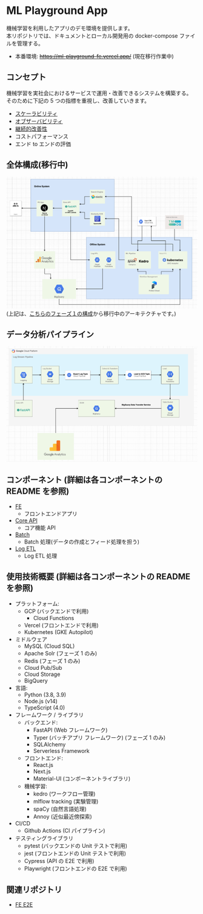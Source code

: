 # ML Playground App

機械学習を利用したアプリのデモ環境を提供します。<br>
本リポジトリでは、ドキュメントとローカル開発用の docker-compose ファイルを管理する。

- 本番環境: ~~https://ml-playground-fe.vercel.app/~~ (現在移行作業中)

## コンセプト

機械学習を実社会におけるサービスで運用・改善できるシステムを構築する。<br>
そのために下記の 5 つの指標を重視し、改善していきます。

- [スケーラビリティ](https://github.com/yuya-okada527/ml-playground/blob/develop/docs/phase1/scalability.md)
- [オブザーバビリティ](https://github.com/yuya-okada527/ml-playground/blob/develop/docs/phase1/obserbability.md)
- [継続的改善性](https://github.com/yuya-okada527/ml-playground/blob/develop/docs/phase1/continuous_improvements.md)
- コストパフォーマンス
- エンド to エンドの評価

## 全体構成(移行中)

![全体構成](https://github.com/yuya-okada527/ml-playground/blob/develop/docs/phase2/images/phase2.png)
(上記は、[こちらのフェーズ１の構成](https://github.com/yuya-okada527/ml-playground/blob/develop/docs/phase1/%20image/%E3%83%95%E3%82%A7%E3%83%BC%E3%82%BA1%E5%85%A8%E4%BD%93%E6%A7%8B%E6%88%90%E5%9B%B3.png)から移行中のアーキテクチャです。)

## データ分析パイプライン

![データ分析パイプライン](https://github.com/yuya-okada527/ml-playground/blob/develop/docs/phase2/images/data_pipeline_design.png)

## コンポーネント (詳細は各コンポーネントの README を参照)

- [FE](https://github.com/yuya-okada527/ml-playground-fe)
  - フロントエンドアプリ
- [Core API](https://github.com/yuya-okada527/ml-playground-core-api)
  - コア機能 API
- [Batch](https://github.com/yuya-okada527/ml-playground-batch)
  - Batch 処理(データの作成とフィード処理を担う)
- [Log ETL](https://github.com/yuya-okada527/ml-playground-stream)
  - Log ETL 処理

## 使用技術概要 (詳細は各コンポーネントの README を参照)

- プラットフォーム:
  - GCP (バックエンドで利用)
    - Cloud Functions
  - Vercel (フロントエンドで利用)
  - Kubernetes (GKE Autopilot)
- ミドルウェア
  - MySQL (Cloud SQL)
  - Apache Solr (フェーズ 1 のみ)
  - Redis (フェーズ 1 のみ)
  - Cloud Pub/Sub
  - Cloud Storage
  - BigQuery
- 言語:
  - Python (3.8, 3.9)
  - Node.js (v14)
  - TypeScript (4.0)
- フレームワーク / ライブラリ
  - バックエンド:
    - FastAPI (Web フレームワーク)
    - Typer (バッチアプリ フレームワーク) (フェーズ 1 のみ)
    - SQLAlchemy
    - Serverless Framework
  - フロントエンド:
    - React.js
    - Next.js
    - Material-UI (コンポーネントライブラリ)
  - 機械学習:
    - kedro (ワークフロー管理)
    - mlflow tracking (実験管理)
    - spaCy (自然言語処理)
    - Annoy (近似最近傍探索)
- CI/CD
  - Github Actions (CI パイプライン)
- テスティングライブラリ
  - pytest (バックエンドの Unit テストで利用)
  - jest (フロントエンドの Unit テストで利用)
  - Cypress (API の E2E で利用)
  - Playwright (フロントエンドの E2E で利用)

## 関連リポジトリ

- [FE E2E](https://github.com/yuya-okada527/ml-playground-fe-e2e)
